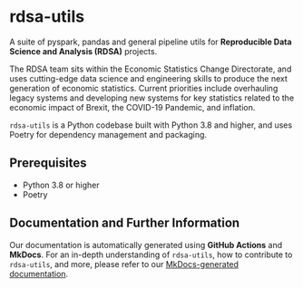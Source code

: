 # rdsa-utils

A suite of pyspark, pandas and general pipeline utils for **Reproducible Data Science and Analysis (RDSA)** projects.

The RDSA team sits within the Economic Statistics Change Directorate, and uses cutting-edge data science and engineering skills to produce the next generation of economic statistics. Current priorities include overhauling legacy systems and developing new systems for key statistics related to the economic impact of Brexit, the COVID-19 Pandemic, and inflation.

`rdsa-utils` is a Python codebase built with Python 3.8 and higher, and uses Poetry for dependency management and packaging.

## Prerequisites

- Python 3.8 or higher
- Poetry

## Documentation and Further Information

Our documentation is automatically generated using **GitHub Actions** and **MkDocs**. For an in-depth understanding of `rdsa-utils`, how to contribute to `rdsa-utils`, and more, please refer to our [MkDocs-generated documentation](https://solid-adventure-n1jo3ky.pages.github.io/).